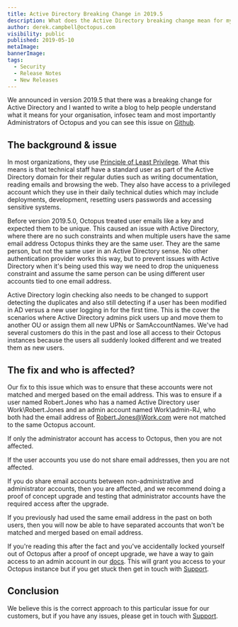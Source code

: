 ```yaml
---
title: Active Directory Breaking Change in 2019.5
description: What does the Active Directory breaking change mean for my organisation?
author: derek.campbell@octopus.com
visibility: public
published: 2019-05-10
metaImage:
bannerImage:
tags:
  - Security
  - Release Notes
  - New Releases
---
```


We announced in version 2019.5 that there was a breaking change for Active Directory and I wanted to write a blog to help people understand what it means for your organisation, infosec team and most importantly Administrators of Octopus and you can see this issue on [Github](https://github.com/OctopusDeploy/Issues/issues/5549).

## The background & issue

In most organizations, they use [Principle of Least Privilege](https://en.wikipedia.org/wiki/Principle_of_least_privilege). What this means is that technical staff have a standard user as part of the Active Directory domain for their regular duties such as writing documentation, reading emails and browsing the web. They also have access to a privileged account which they use in their daily technical duties which may include deployments, development, resetting users passwords and accessing sensitive systems.  

Before version 2019.5.0, Octopus treated user emails like a key and expected them to be unique. This caused an issue with Active Directory, where there are no such constraints and when multiple users have the same email address Octopus thinks they are the same user. They are the same person, but not the same user in an Active Directory sense. No other authentication provider works this way, but to prevent issues with Active Directory when it's being used this way we need to drop the uniqueness constraint and assume the same person can be using different user accounts tied to one email address.

Active Directory login checking also needs to be changed to support detecting the duplicates and also still detecting if a user has been modified in AD versus a new user logging in for the first time. This is the cover the scenarios where Active Directory admins pick users up and move them to another OU or assign them all new UPNs or SamAccountNames. We've had several customers do this in the past and lose all access to their Octopus instances because the users all suddenly looked different and we treated them as new users.

## The fix and who is affected?

Our fix to this issue which was to ensure that these accounts were not matched and merged based on the email address. This was to ensure if a user named Robert.Jones who has a named Active Directory user Work\Robert.Jones and an admin account named Work\admin-RJ, who both had the email address of Robert.Jones@Work.com were not matched to the same Octopus account. 

If only the administrator account has access to Octopus, then you are not affected. 

If the user accounts you use do not share email addresses, then you are not affected. 

If you do share email accounts between non-administrative and administrator accounts, then you are affected, and we recommend doing a proof of concept upgrade and testing that administrator accounts have the required access after the upgrade. 

If you previously had used the same email address in the past on both users, then you will now be able to have separated accounts that won't be matched and merged based on email address. 

If you're reading this after the fact and you've accidentally locked yourself out of Octopus after a proof of oncept upgrade, we have a way to gain access to an admin account in our [docs](https://octopus.com/docs/api-and-integration/octopus.server.exe-command-line/admin). This will grant you access to your Octopus instance but if you get stuck then get in touch with [Support](mailto:Support@Octopus.com). 

## Conclusion

We believe this is the correct approach to this particular issue for our customers, but if you have any issues, please get in touch with [Support](mailto:Support@Octopus.com). 